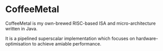 # CoffeeMetal

CoffeeMetal is my own-brewed RISC-based ISA and micro-architecture written in Java. 

It is a pipelined superscalar implementation which focuses on hardware-optimisation to achieve amiable performance. 